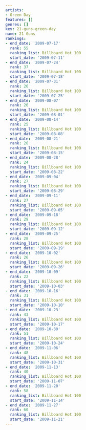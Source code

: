 ```yaml
---
artists:
- Green Day
features: []
genres: []
key: 21-guns-green-day
name: 21 Guns
rankings:
- end_date: '2009-07-17'
  rank: 55
  ranking_list: Billboard Hot 100
  start_date: '2009-07-11'
- end_date: '2009-07-24'
  rank: 37
  ranking_list: Billboard Hot 100
  start_date: '2009-07-18'
- end_date: '2009-07-31'
  rank: 26
  ranking_list: Billboard Hot 100
  start_date: '2009-07-25'
- end_date: '2009-08-07'
  rank: 26
  ranking_list: Billboard Hot 100
  start_date: '2009-08-01'
- end_date: '2009-08-14'
  rank: 25
  ranking_list: Billboard Hot 100
  start_date: '2009-08-08'
- end_date: '2009-08-21'
  rank: 26
  ranking_list: Billboard Hot 100
  start_date: '2009-08-15'
- end_date: '2009-08-28'
  rank: 24
  ranking_list: Billboard Hot 100
  start_date: '2009-08-22'
- end_date: '2009-09-04'
  rank: 27
  ranking_list: Billboard Hot 100
  start_date: '2009-08-29'
- end_date: '2009-09-11'
  rank: 27
  ranking_list: Billboard Hot 100
  start_date: '2009-09-05'
- end_date: '2009-09-18'
  rank: 29
  ranking_list: Billboard Hot 100
  start_date: '2009-09-12'
- end_date: '2009-09-25'
  rank: 28
  ranking_list: Billboard Hot 100
  start_date: '2009-09-19'
- end_date: '2009-10-02'
  rank: 26
  ranking_list: Billboard Hot 100
  start_date: '2009-09-26'
- end_date: '2009-10-09'
  rank: 22
  ranking_list: Billboard Hot 100
  start_date: '2009-10-03'
- end_date: '2009-10-16'
  rank: 31
  ranking_list: Billboard Hot 100
  start_date: '2009-10-10'
- end_date: '2009-10-23'
  rank: 43
  ranking_list: Billboard Hot 100
  start_date: '2009-10-17'
- end_date: '2009-10-30'
  rank: 51
  ranking_list: Billboard Hot 100
  start_date: '2009-10-24'
- end_date: '2009-11-06'
  rank: 48
  ranking_list: Billboard Hot 100
  start_date: '2009-10-31'
- end_date: '2009-11-13'
  rank: 40
  ranking_list: Billboard Hot 100
  start_date: '2009-11-07'
- end_date: '2009-11-20'
  rank: 58
  ranking_list: Billboard Hot 100
  start_date: '2009-11-14'
- end_date: '2009-11-27'
  rank: 60
  ranking_list: Billboard Hot 100
  start_date: '2009-11-21'
---
```


